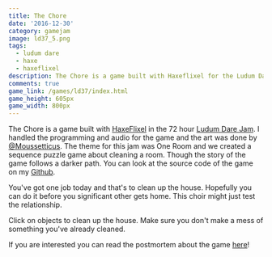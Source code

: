 ```yaml
---
title: The Chore
date: '2016-12-30'
category: gamejam
image: ld37_5.png
tags: 
  - ludum dare
  - haxe
  - haxeflixel
description: The Chore is a game built with Haxeflixel for the Ludum Dare game jam.
comments: true
game_link: /games/ld37/index.html
game_height: 605px
game_width: 800px 
---
```


The Chore is a game built with [HaxeFlixel](http://haxeflixel.com) in the 72 hour [Ludum Dare Jam](http://ludumdare.com/compo/ludum-dare-37/?action=preview&uid=23711). I handled the programming and audio for the game and the art was done by [@Moussetticus](https://twitter.com/Moussetticus). The theme for this jam was One Room and we created a sequence puzzle game about cleaning a room. Though the story of the game follows a darker path. You can look at the source code of the game on my [Github](https://github.com/cxsquared/LD37).

You've got one job today and that's to clean up the house. Hopefully you can do it before you significant other gets home. This choir might just test the relationship.

Click on objects to clean up the house. Make sure you don't make a mess of something you've already cleaned.

If you are interested you can read the postmortem about the game [here](/blog/the-chore-ld37-postmortem/)!
